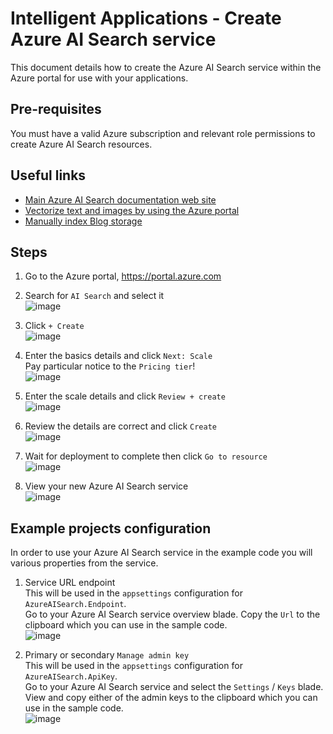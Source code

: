 # Intelligent Applications - Create Azure AI Search service

This document details how to create the Azure AI Search service within the Azure portal for use with your applications.

## Pre-requisites

You must have a valid Azure subscription and relevant role permissions to create Azure AI Search resources.

## Useful links

* [Main Azure AI Search documentation web site](https://learn.microsoft.com/en-us/azure/search)
* [Vectorize text and images by using the Azure portal](https://learn.microsoft.com/en-us/azure/search/search-get-started-portal-import-vectors)
* [Manually index Blog storage](https://learn.microsoft.com/en-us/azure/search/search-semi-structured-data)

## Steps

1. Go to the Azure portal, https://portal.azure.com

1. Search for `AI Search` and select it<br/>
![image](portal-search-aisearch.png)

1. Click `+ Create`<br/>
![image](portal-create-aisearch.png)

1. Enter the basics details and click `Next: Scale`<br/>
Pay particular notice to the `Pricing tier`!<br/>
![image](portal-create-aisearch-basics.png)

1. Enter the scale details and click `Review + create`<br/>
![image](portal-create-aisearch-scale.png)

1. Review the details are correct and click `Create`<br/>
![image](portal-create-aisearch-create.png)

1. Wait for deployment to complete then click `Go to resource`<br/>
![image](portal-create-aisearch-deploy.png)

1. View your new Azure AI Search service<br/>
![image](portal-create-aisearch-resource.png)

## Example projects configuration

In order to use your Azure AI Search service in the example code you will various properties from the service.

1. Service URL endpoint<br/>
This will be used in the `appsettings` configuration for `AzureAISearch.Endpoint`.<br/>
Go to your Azure AI Search service overview blade.
Copy the `Url` to the clipboard which you can use in the sample code.<br/>
![image](portal-aisearch-url.png)

1. Primary or secondary `Manage admin key`<br/>
This will be used in the `appsettings` configuration for `AzureAISearch.ApiKey`.<br/>
Go to your Azure AI Search service and select the `Settings` / `Keys` blade.
View and copy either of the admin keys to the clipboard which you can use in the sample code.<br/>
![image](portal-aisearch-keys.png)

